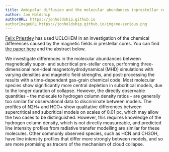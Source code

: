 ```yaml
---
title: Ambipolar diffusion and the molecular abundances inprestellar cores
author: Jon Holdship
authorURL: https://jonholdship.github.io
authorImageURL:https://jonholdship.github.io/img/me-serious.png
---
```

[Felix Priestley](https://fpriestley.github.io/) has used UCLCHEM in an investigation of the chemical differences caused by the magnetic fields in prestellar cores. You can find [the paper here]( https://arxiv.org/pdf/1907.02736.pdf) and the abstract below.

We investigate differences in the molecular abundances between magnetically super- and subcritical pre-stellar cores, performing three-dimensional non-ideal magnetohydrodynamical (MHD) simulations with varying densities and magnetic field strengths, and post-processing the results with a time-dependent gas-grain chemical code. Most molecular species show significantly more central depletion in subcritical models, due to the longer duration of collapse. However, the directly observable quantities - the molecule to hydrogen column density ratios - are generally too similar for observational data to discriminate between models. The profiles of N2H+ and HCO+ show qualitative differences between supercritical and subcritical models on scales of 0.01 pc, which may allow the two cases to be distinguished. However, this requires knowledge of the hydrogen column density, which is not directly measureable, and predicted line intensity profiles from radiative transfer modelling are similar for these molecules. Other commonly observed species, such as HCN and CH3OH, have line intensity profiles that differ more strongly between models, and so are more promising as tracers of the mechanism of cloud collapse.